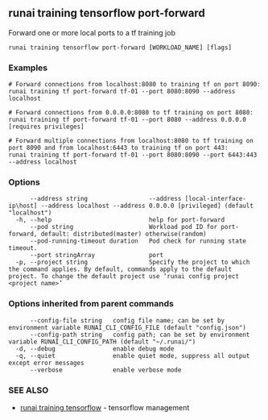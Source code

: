 ## runai training tensorflow port-forward

Forward one or more local ports to a tf training job

```
runai training tensorflow port-forward [WORKLOAD_NAME] [flags]
```

### Examples

```
# Forward connections from localhost:8080 to training tf on port 8090:
runai training tf port-forward tf-01 --port 8080:8090 --address localhost

# Forward connections from 0.0.0.0:8080 to tf training on port 8080:
runai training tf port-forward tf-01 --port 8080 --address 0.0.0.0 [requires privileges]

# Forward multiple connections from localhost:8080 to tf training on port 8090 and from localhost:6443 to training tf on port 443:
runai training tf port-forward tf-01 --port 8080:8090 --port 6443:443 --address localhost
```

### Options

```
      --address string                 --address [local-interface-ip\host] --address localhost --address 0.0.0.0 [privileged] (default "localhost")
  -h, --help                           help for port-forward
      --pod string                     Workload pod ID for port-forward, default: distributed(master) otherwise(random)
      --pod-running-timeout duration   Pod check for running state timeout.
      --port stringArray               port
  -p, --project string                 Specify the project to which the command applies. By default, commands apply to the default project. To change the default project use ‘runai config project <project name>’
```

### Options inherited from parent commands

```
      --config-file string   config file name; can be set by environment variable RUNAI_CLI_CONFIG_FILE (default "config.json")
      --config-path string   config path; can be set by environment variable RUNAI_CLI_CONFIG_PATH (default "~/.runai/")
  -d, --debug                enable debug mode
  -q, --quiet                enable quiet mode, suppress all output except error messages
      --verbose              enable verbose mode
```

### SEE ALSO

* [runai training tensorflow](runai_training_tensorflow.md)	 - tensorflow management

